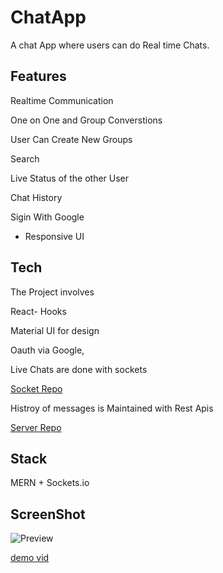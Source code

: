 # ChatApp


A chat App where users can do Real time Chats.


## Features

Realtime Communication

One on One and Group Converstions

User Can Create New Groups

Search

Live Status of the other User

Chat History

Sigin With Google

+ Responsive UI

## Tech

The Project involves

React- Hooks

Material UI for design

Oauth via Google, 

Live Chats are done with sockets

[Socket Repo](https://github.com/vp5h/ChatApp-Socket)

Histroy of messages is Maintained with Rest Apis

[Server Repo](https://github.com/vp5h/ChatApp-server)


## Stack

MERN + Sockets.io


## ScreenShot
![Preview](https://i.ibb.co/n1nKQ33/Screenshot-2021-09-26-001808.png)



[demo vid](https://youtu.be/2NPHJgg5ROM)